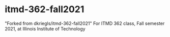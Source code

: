 # itmd-362-fall2021
"Forked from dkriegls/itmd-362-fall2021" For ITMD 362 class, Fall semester 2021, at Illinois Institute of Technology

